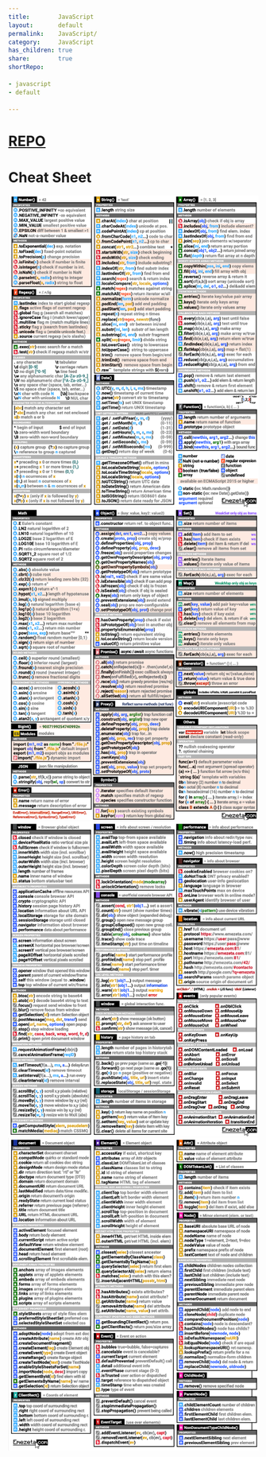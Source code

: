 ```yaml
---
title:        JavaScript  
layout:       default  
permalink:    JavaScript/  
category:     JavaScript  
has_children: true  
share:        true  
shortRepo:

- javascript
- default

---
```


# [REPO](https://github.com/14paxton/javascript)

# Cheat Sheet

![javascriptCheatSheet.png](..%2Fassets%2Fimages%2FjavascriptCheatSheet.png)  
![javascriptCheatSheet2.png](..%2Fassets%2Fimages%2FjavascriptCheatSheet2.png)  
![javascriptCheatSheet3.png](..%2Fassets%2Fimages%2FjavascriptCheatSheet3.png)  
![javascriptCheatSheet4.png](..%2Fassets%2Fimages%2FjavascriptCheatSheet4.png)